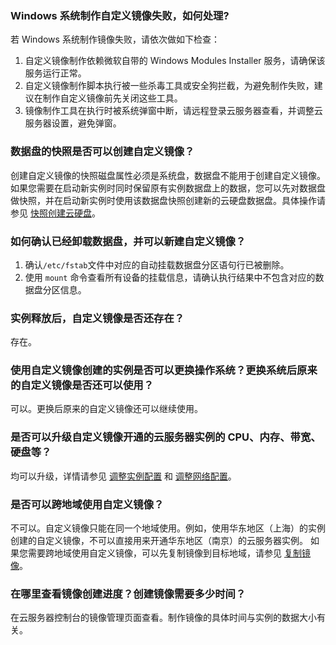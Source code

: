 ### Windows 系统制作自定义镜像失败，如何处理?

若 Windows 系统制作镜像失败，请依次做如下检查：
1. 自定义镜像制作依赖微软自带的 Windows Modules Installer 服务，请确保该服务运行正常。
2. 自定义镜像制作脚本执行被一些杀毒工具或安全狗拦截，为避免制作失败，建议在制作自定义镜像前先关闭这些工具。
3. 镜像制作工具在执行时被系统弹窗中断，请远程登录云服务器查看，并调整云服务器设置，避免弹窗。

### 数据盘的快照是否可以创建自定义镜像？
创建自定义镜像的快照磁盘属性必须是系统盘，数据盘不能用于创建自定义镜像。
如果您需要在启动新实例时同时保留原有实例数据盘上的数据，您可以先对数据盘做快照，并在启动新实例时使用该数据盘快照创建新的云硬盘数据盘。具体操作请参见 [快照创建云硬盘](https://cloud.tencent.com/document/product/362/5757)。

### 如何确认已经卸载数据盘，并可以新建自定义镜像？
1. 确认`/etc/fstab`文件中对应的自动挂载数据盘分区语句行已被删除。
2. 使用 `mount` 命令查看所有设备的挂载信息，请确认执行结果中不包含对应的数据盘分区信息。

### 实例释放后，自定义镜像是否还存在？
存在。

### 使用自定义镜像创建的实例是否可以更换操作系统？更换系统后原来的自定义镜像是否还可以使用？
可以。更换后原来的自定义镜像还可以继续使用。


### 是否可以升级自定义镜像开通的云服务器实例的 CPU、内存、带宽、硬盘等？
均可以升级，详情请参见 [调整实例配置](https://cloud.tencent.com/document/product/213/2178) 和 [调整网络配置](https://cloud.tencent.com/document/product/213/15517)。

### 是否可以跨地域使用自定义镜像？
不可以。自定义镜像只能在同一个地域使用。例如，使用华东地区（上海）的实例创建的自定义镜像，不可以直接用来开通华东地区（南京）的云服务器实例。
如果您需要跨地域使用自定义镜像，可以先复制镜像到目标地域，请参见 [复制镜像](https://cloud.tencent.com/document/product/213/4943)。

### 在哪里查看镜像创建进度？创建镜像需要多少时间？
在云服务器控制台的镜像管理页面查看。制作镜像的具体时间与实例的数据大小有关。



